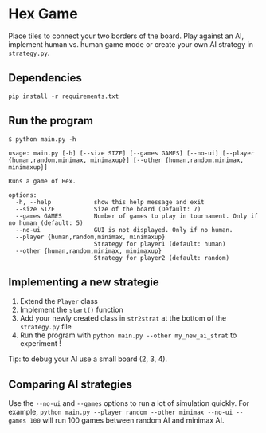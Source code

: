 # Hex Game

Place tiles to connect your two borders of the board. Play against an AI, implement human vs. human game mode or create your own AI strategy in `strategy.py`.

## Dependencies

`pip install -r requirements.txt`


## Run the program

```
$ python main.py -h

usage: main.py [-h] [--size SIZE] [--games GAMES] [--no-ui] [--player {human,random,minimax, minimaxup}] [--other {human,random,minimax, minimaxup}]

Runs a game of Hex.

options:
  -h, --help            show this help message and exit
  --size SIZE           Size of the board (Default: 7)
  --games GAMES         Number of games to play in tournament. Only if no human (default: 5)
  --no-ui               GUI is not displayed. Only if no human.
  --player {human,random,minimax, minimaxup}
                        Strategy for player1 (default: human)
  --other {human,random,minimax, minimaxup}
                        Strategy for player2 (default: random)
```

## Implementing a new strategie

1. Extend the `Player` class
2. Implement the `start()` function
3. Add your newly created class in `str2strat` at the bottom of the `strategy.py` file
4. Run the program with `python main.py --other my_new_ai_strat` to experiment !

Tip: to debug your AI use a small board (2, 3, 4).

## Comparing AI strategies

Use the `--no-ui` and `--games` options to run a lot of simulation quickly.
For example, `python main.py --player random --other minimax --no-ui -- games 100` will run 100 games between random AI and minimax AI.
